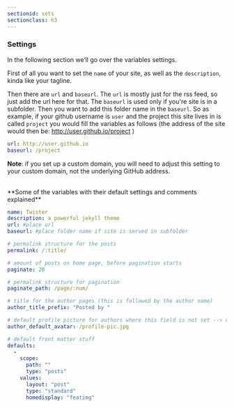```yaml
---
sectionid: sets
sectionclass: h3
---
```

### Settings
In the following section we’ll go over the variables settings.

First of all you want to set the `name` of your site, as well as the `description`, kinda like your tagline.

Then there are `url` and `baseurl`. The `url` is mostly just for the rss feed, so just add the url here for that. The `baseurl` is used only if you're site is in a subfolder. Then you want to add this folder name in the `baseurl`.
So as example, if your github username is `user` and the project this site lives in is called `project` you would fill the variables as follows (the address of the site would then be: http://user.github.io/project )

```yml
url: http://user.github.io
baseurl: /project
```

**Note**: if you set up a custom domain, you will need to adjust this setting to your custom domain, not the underlying GitHub address.

<br>
**Some of the variables with their default settings and comments explained**

```yml
name: Twister
description: a powerful jekyll theme
url: #place url
baseurl: #place folder name if site is served in subfolder

# permalink structure for the posts
permalink: /:title/

# amount of posts on home page, before pagination starts
paginate: 20

# permalink structure for pagination
paginate_path: /page/:num/

# title for the author pages (this is followed by the author name)
author_title_prefix: "Posted by "

# default profile picture for authors where this field is not set --> consult "3.2.3 Authors" for more on that
author_default_avatar: /profile-pic.jpg

# default front matter stuff
defaults:
  -
    scope:
      path: ""
      type: "posts"
    values:
      layout: "post"
      type: "standard"
      homedisplay: "featimg"
```